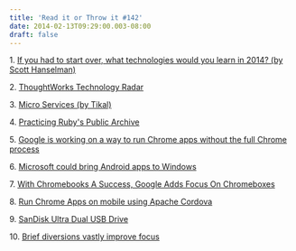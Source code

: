 ```yaml
---
title: 'Read it or Throw it #142'
date: 2014-02-13T09:29:00.003-08:00
draft: false
---
```


1. [If you had to start over, what technologies would you learn in 2014? (by Scott Hanselman)](http://www.hanselman.com/blog/IfYouHadToStartOverWhatTechnologiesWouldYouLearnIn2014.aspx)  

2. [ThoughtWorks Technology Radar](http://www.thoughtworks.com/radar/)

3. [Micro Services (by Tikal)](http://www.tikalk.com/micro-services)

4. [Practicing Ruby's Public Archive](https://practicingruby.com/#public-archives)

5. [Google is working on a way to run Chrome apps without the full Chrome process](http://thenextweb.com/google/2014/02/05/google-building-minimal-environment-running-chrome-apps-without-full-chrome-process/)

6. [Microsoft could bring Android apps to Windows](http://www.theverge.com/2014/2/12/5404098/microsoft-considering-android-apps-on-windows)

7. [With Chromebooks A Success, Google Adds Focus On Chromeboxes](http://techcrunch.com/2014/02/12/with-chromebooks-a-success-google-adds-focus-on-chromeboxes/)

8. [Run Chrome Apps on mobile using Apache Cordova](http://blog.chromium.org/2014/01/run-chrome-apps-on-mobile-using-apache.html)

9. [SanDisk Ultra Dual USB Drive](http://www.sandisk.com/goto/dualdrive/)

10. [Brief diversions vastly improve focus](http://www.sciencedaily.com/releases/2011/02/110208131529.htm)